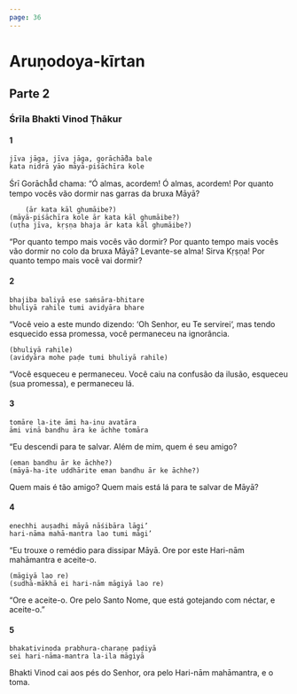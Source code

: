 ```yaml
---
page: 36
---
```


# Aruṇodoya-kīrtan

## Parte 2

### Śrīla Bhakti Vinod Ṭhākur

#### 1

    jīva jāga, jīva jāga, gorāchā̐da bale
    kata nidrā yāo māyā-piśāchīra kole

Śrī Gorāchā̐d chama: “Ó almas, acordem! Ó almas, acordem! Por quanto tempo vocês vão dormir nas garras da bruxa Māyā?

        (ār kata kāl ghumāibe?)
    (māyā-piśāchīra kole ār kata kāl ghumāibe?)
    (uṭha jīva, kṛṣṇa bhaja ār kata kāl ghumāibe?)

“Por quanto tempo mais vocês vão dormir? Por quanto tempo mais vocês vão dormir no colo da bruxa Māyā? Levante-se alma! Sirva Kṛṣṇa! Por quanto tempo mais você vai dormir?

#### 2

    bhajiba baliyā ese saṁsāra-bhitare
    bhuliyā rahile tumi avidyāra bhare

“Você veio a este mundo dizendo: ‘Oh Senhor, eu Te servirei‘, mas tendo esquecido essa promessa, você permaneceu na ignorância.

    (bhuliyā rahile)
    (avidyāra mohe paḍe tumi bhuliyā rahile)

“Você esqueceu e permaneceu. Você caiu na confusão da ilusão, esqueceu (sua promessa), e permaneceu lá.

#### 3

    tomāre la-ite āmi ha-inu avatāra
    āmi vinā bandhu āra ke āchhe tomāra

“Eu descendi para te salvar. Além de mim, quem é seu amigo?

    (eman bandhu ār ke āchhe?)
    (māyā-ha-ite uddhārite eman bandhu ār ke āchhe?)

Quem mais é tão amigo? Quem mais está lá para te salvar de Māyā?

#### 4

    enechhi auṣadhi māyā nāśibāra lāgi’
    hari-nāma mahā-mantra lao tumi māgi’

“Eu trouxe o remédio para dissipar Māyā. Ore por este Hari-nām mahāmantra e aceite-o.

    (māgiyā lao re)
    (sudhā-mākhā ei hari-nām māgiyā lao re)

“Ore e aceite-o. Ore pelo Santo Nome, que está gotejando com néctar, e aceite-o.”

#### 5

    bhakativinoda prabhura-charaṇe paḍiyā
    sei hari-nāma-mantra la-ila māgiyā

Bhakti Vinod cai aos pés do Senhor, ora pelo Hari-nām mahāmantra, e o toma.

